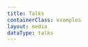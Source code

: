 ```yaml
---
title: Talks
containerClass: examples
layout: media
dataType: talks
---
```


<!--
  If you're looking to add content to our Talks page,
  Go to ../../_data/talks.json and add your talk.
-->
